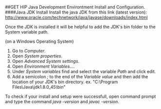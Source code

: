 ##GET HIP Java Development Environtment Install and Configuration.
####Java JDK Install
Install the java JDK from this link (latest version):
http://www.oracle.com/technetwork/java/javase/downloads/index.html

Once the JDK is installed it will be helpful to add the JDK's bin folder to the System variable path.

(on a Windows Operating System)
  1. Go to *Computer*.
  2. Open *System properties*.
  3. Open *Advanced System settings*.
  4. Open *Environment Variables...*.
  5. Under *System variables* find and select the variable *Path* and click edit.
  6. Add a semicolon *;* to the end of the *Variable value* and then add the location of your JDK's bin directory. ex. "C:\Program Files\Java\jdk1.8.0_45\bin"

To check if your install and setup were successfull, open command prompt and type the command *java -version* and *javac -version*.


